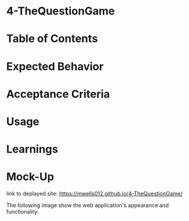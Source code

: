 # 4-TheQuestionGame

# Table of Contents

# Expected Behavior

# Acceptance Criteria

# Usage 

# Learnings

# Mock-Up

link to deplayed site: https://mwells012.github.io/4-TheQuestionGame/

The following image show the web application's appearance and functionality: